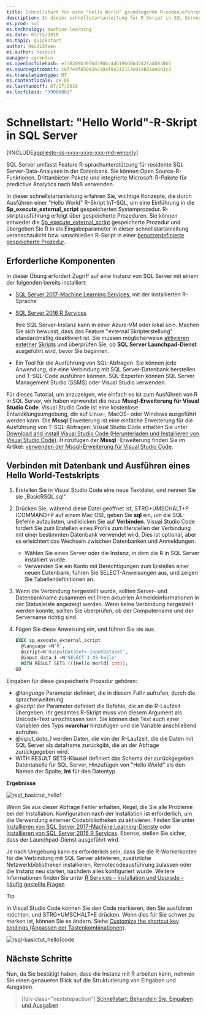 ```yaml
---
title: Schnellstart für eine "Hello World" grundlegende R-codeausführung in T-SQL (SQL Server-Machine Learning) | Microsoft-Dokumentation
description: In dieser schnellstartanleitung für R-Skript in SQL Server die Grundlagen der Sp_execute_external_script System gespeicherte Prozedur mit einer Hallo-Welt-Übung.
ms.prod: sql
ms.technology: machine-learning
ms.date: 07/15/2018
ms.topic: quickstart
author: HeidiSteen
ms.author: heidist
manager: cgronlun
ms.openlocfilehash: e738289b39f6d390bc4d6196606d242fa4803865
ms.sourcegitcommit: c8f7e9f05043ac10af8a742153e81ab81aa6a3c3
ms.translationtype: MT
ms.contentlocale: de-DE
ms.lasthandoff: 07/17/2018
ms.locfileid: "39086883"
---
```

# <a name="quickstart-hello-world-r-script-in-sql-server"></a>Schnellstart: "Hello World"-R-Skript in SQL Server 
[!INCLUDE[appliesto-ss-xxxx-xxxx-xxx-md-winonly](../../includes/appliesto-ss-xxxx-xxxx-xxx-md-winonly.md)]

SQL Server umfasst Feature R-sprachunterstützung für residente SQL Server-Data-Analysen in der Datenbank. Sie können Open Source-R-Funktionen, Drittanbieter-Pakete und integrierte Microsoft-R-Pakete für predictive Analytics nach Maß verwenden.

In dieser schnellstartanleitung erfahren Sie, wichtige Konzepte, die durch Ausführen einer "Hello World" R-Skript InT-SQL, um eine Einführung in die **Sp_execute_external_script** gespeicherten Systemprozedur. R-skriptausführung erfolgt über gespeicherte Prozeduren. Sie können entweder die [Sp_execute_external_script](https://docs.microsoft.com/sql/relational-databases/system-stored-procedures/sp-execute-external-script-transact-sql) gespeicherte Prozedur und übergeben Sie R in als Eingabeparameter in dieser schnellstartanleitung veranschaulicht bzw. umschließen R-Skript in einer [benutzerdefinierte gespeicherte Prozedur](sqldev-in-database-r-for-sql-developers.md). 

## <a name="prerequisites"></a>Erforderliche Komponenten

In dieser Übung erfordert Zugriff auf eine Instanz von SQL Server mit einem der folgenden bereits installiert:

+ [SQL Server 2017-Machine Learning Services](../install/sql-machine-learning-services-windows-install.md), mit der installierten R-Sprache
+ [SQL Server 2016 R Services](../install/sql-r-services-windows-install.md)

  Ihre SQL Server-Instanz kann in einer Azure-VM oder lokal sein. Machen Sie sich bewusst, dass das Feature "external Skripterstellung" standardmäßig deaktiviert ist. Sie müssen möglicherweise [aktivieren externer Skripts](../install/sql-machine-learning-services-windows-install.md#bkmk_enableFeature) und überprüfen Sie, ob **SQL Server Launchpad-Dienst** ausgeführt wird, bevor Sie beginnen.

+ Ein Tool für die Ausführung von SQL-Abfragen. Sie können jede Anwendung, die eine Verbindung mit SQL Server-Datenbank herstellen und T-SQL-Code ausführen können. SQL-Experten können SQL Server Management Studio (SSMS) oder Visual Studio verwenden.

Für dieses Tutorial, um anzuzeigen, wie einfach es ist zum Ausführen von R in SQL Server, wir haben verwendet die neue **Mssql-Erweiterung für Visual Studio Code**. Visual Studio Code ist eine kostenlose Entwicklungsumgebung, die auf Linux-, MacOS- oder Windows ausgeführt werden kann. Die **Mssql** Erweiterung ist eine einfache Erweiterung für die Ausführung von T-SQL-Abfragen. Visual Studio Code erhalten Sie unter [Download and install Visual Studio Code (Herunterladen und Installieren von Visual Studio Code)](https://code.visualstudio.com/Download). Hinzufügen der **Mssql** -Erweiterung finden Sie im Artikel: [verwenden der Mssql-Erweiterung für Visual Studio Code](https://docs.microsoft.com/sql/linux/sql-server-linux-develop-use-vscode).

## <a name="connect-to-a-database-and-run-a-hello-world-test-script"></a>Verbinden mit Datenbank und Ausführen eines Hello World-Testskripts

1. Erstellen Sie in Visual Studio Code eine neue Textdatei, und nennen Sie sie „BasicRSQL.sql“.

2. Drücken Sie, während diese Datei geöffnet ist, STRG+UMSCHALT+P (COMMAND+P auf einem Mac OS), geben Sie **sql** ein, um die SQL-Befehle aufzulisten, und klicken Sie auf **Verbinden**. Visual Studio Code fordert Sie zum Erstellen eines Profils zum Herstellen der Verbindung mit einer bestimmten Datenbank verwendet wird. Dies ist optional, aber es erleichtert das Wechseln zwischen Datenbanken und Anmeldungen.
    + Wählen Sie einen Server oder die Instanz, in dem die R in SQL Server installiert wurde.
    + Verwenden Sie ein Konto mit Berechtigungen zum Erstellen einer neuen Datenbank, führen Sie SELECT-Anweisungen aus, und zeigen Sie Tabellendefinitionen an.

2. Wenn die Verbindung hergestellt wurde, sollten Server- und Datenbankname zusammen mit Ihren aktuellen Anmeldeinformationen in der Statusleiste angezeigt werden. Wenn keine Verbindung hergestellt werden konnte, sollten Sie überprüfen, ob der Computername und der Servername richtig sind.

3. Fügen Sie diese Anweisung ein, und führen Sie sie aus.

    ```sql
    EXEC sp_execute_external_script
      @language =N'R',
      @script=N'OutputDataSet<-InputDataSet',
      @input_data_1 =N'SELECT 1 AS hello'
      WITH RESULT SETS (([Hello World] int));
    GO
    ```

Eingaben für diese gespeicherte Prozedur gehören:

+ *@language* Parameter definiert, die in diesem Fall r aufrufen, durch die spracherweiterung
+ *@script* der Parameter definiert die Befehle, die an die R-Laufzeit übergeben. Ihr gesamtes R-Skript muss von diesem Argument als Unicode-Text umschlossen sein. Sie können den Text auch einer Variablen des Typs **nvarchar** hinzufügen und die Variable anschließend aufrufen.
+ *@input_data_1* werden Daten, die von der R-Laufzeit, die die Daten mit SQL Server als dataframe zurückgibt, die an der Abfrage zurückgegeben wird.
+ WITH RESULT SETS-Klausel definiert das Schema der zurückgegeben Datentabelle für SQL Server, Hinzufügen von "Hello World" als den Namen der Spalte, **Int** für den Datentyp.

**Ergebnisse**

![rsql_basictut_hello1](media/rsql-basictut-hello1.PNG)

Wenn Sie aus dieser Abfrage Fehler erhalten, Regel, die Sie alle Probleme bei der Installation. Konfiguration nach der Installation ist erforderlich, um die Verwendung externer Codebibliotheken zu aktivieren. Finden Sie unter [Installieren von SQL Server 2017-Machine Learning-Dienste](../install/sql-machine-learning-services-windows-install.md) oder [Installieren von SQL Server 2016 R Services](../install/sql-r-services-windows-install.md). Ebenso, stellen Sie sicher, dass der Launchpad-Dienst ausgeführt wird. 

Je nach Umgebung kann es erforderlich sein, dass Sie die R-Workerkonten für die Verbindung mit SQL Server aktivieren, zusätzliche Netzwerkbibliotheken installieren, Remotecodeausführung zulassen oder die Instanz neu starten, nachdem alles konfiguriert wurde. Weitere Informationen finden Sie unter [R Services – Installation und Upgrade – häufig gestellte Fragen](../r/upgrade-and-installation-faq-sql-server-r-services.md)

> [!TIP]
> In Visual Studio Code können Sie den Code markieren, den Sie ausführen möchten, und STRG+UMSCHALT+E drücken. Wenn dies für Sie schwer zu merken ist, können Sie es ändern. Siehe [Customize the shortcut key bindings (Anpassen der Tastenkombinationen)](https://github.com/Microsoft/vscode-mssql/wiki/customize-shortcuts).
> 
> ![rsql-basictut_hello1code](media/rsql-basictut-hello1code.PNG)
> 

## <a name="next-steps"></a>Nächste Schritte

Nun, da Sie bestätigt haben, dass die Instanz mit R arbeiten kann, nehmen Sie einen genaueren Blick auf die Strukturierung von Eingaben und Ausgaben.

> [!div class="nextstepaction"]
> [Schnellstart: Behandeln Sie, Eingaben und Ausgaben](rtsql-working-with-inputs-and-outputs.md)
